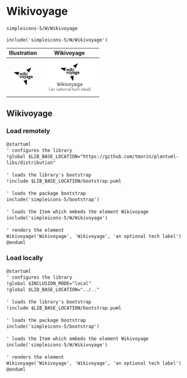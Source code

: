 # Wikivoyage


```text
simpleicons-5/W/Wikivoyage
```

```text
include('simpleicons-5/W/Wikivoyage')
```



| Illustration | Wikivoyage |
| :---: | :---: |
| ![illustration for Illustration](../../simpleicons-5/W/Wikivoyage.png) | ![illustration for Wikivoyage](../../simpleicons-5/W/Wikivoyage.Local.png) |




## Wikivoyage

### Load remotely
```plantuml
@startuml
' configures the library
!global $LIB_BASE_LOCATION="https://github.com/tmorin/plantuml-libs/distribution"

' loads the library's bootstrap
!include $LIB_BASE_LOCATION/bootstrap.puml

' loads the package bootstrap
include('simpleicons-5/bootstrap')

' loads the Item which embeds the element Wikivoyage
include('simpleicons-5/W/Wikivoyage')

' renders the element
Wikivoyage('Wikivoyage', 'Wikivoyage', 'an optional tech label')
@enduml
```

### Load locally
```plantuml
@startuml
' configures the library
!global $INCLUSION_MODE="local"
!global $LIB_BASE_LOCATION="../.."

' loads the library's bootstrap
!include $LIB_BASE_LOCATION/bootstrap.puml

' loads the package bootstrap
include('simpleicons-5/bootstrap')

' loads the Item which embeds the element Wikivoyage
include('simpleicons-5/W/Wikivoyage')

' renders the element
Wikivoyage('Wikivoyage', 'Wikivoyage', 'an optional tech label')
@enduml
```

